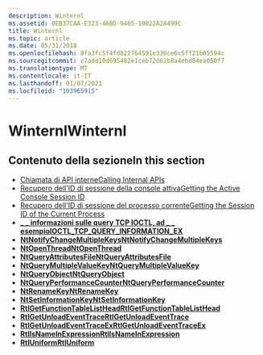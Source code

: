 ```yaml
---
description: Winternl
ms.assetid: 0EB37CAA-E323-46BD-9465-10022A2A499C
title: Winternl
ms.topic: article
ms.date: 05/31/2018
ms.openlocfilehash: 8fa3fc5f4fd822764591e336ce6c5ff21b05594c
ms.sourcegitcommit: c7add10d695482e1ceb72d62b8a4ebd84ea050f7
ms.translationtype: MT
ms.contentlocale: it-IT
ms.lasthandoff: 01/07/2021
ms.locfileid: "103965915"
---
```

# <a name="winternl"></a><span data-ttu-id="4a305-103">Winternl</span><span class="sxs-lookup"><span data-stu-id="4a305-103">Winternl</span></span>

## <a name="in-this-section"></a><span data-ttu-id="4a305-104">Contenuto della sezione</span><span class="sxs-lookup"><span data-stu-id="4a305-104">In this section</span></span>

-   [<span data-ttu-id="4a305-105">Chiamata di API interne</span><span class="sxs-lookup"><span data-stu-id="4a305-105">Calling Internal APIs</span></span>](calling-internal-apis.md)
-   [<span data-ttu-id="4a305-106">Recupero dell'ID di sessione della console attiva</span><span class="sxs-lookup"><span data-stu-id="4a305-106">Getting the Active Console Session ID</span></span>](getting-the-active-console-session-id.md)
-   [<span data-ttu-id="4a305-107">Recupero dell'ID di sessione del processo corrente</span><span class="sxs-lookup"><span data-stu-id="4a305-107">Getting the Session ID of the Current Process</span></span>](getting-the-session-id-of-the-current-process.md)
-   [<span data-ttu-id="4a305-108">**\_ \_ informazioni sulle query TCP IOCTL, ad \_ \_ esempio**</span><span class="sxs-lookup"><span data-stu-id="4a305-108">**IOCTL\_TCP\_QUERY\_INFORMATION\_EX**</span></span>](/windows/desktop/api/Tcpioctl/ni-tcpioctl-ioctl_tcp_query_information_ex)
-   [<span data-ttu-id="4a305-109">**NtNotifyChangeMultipleKeys**</span><span class="sxs-lookup"><span data-stu-id="4a305-109">**NtNotifyChangeMultipleKeys**</span></span>](/windows/desktop/api/Winternl/nf-winternl-ntnotifychangemultiplekeys)
-   [<span data-ttu-id="4a305-110">**NtOpenThread**</span><span class="sxs-lookup"><span data-stu-id="4a305-110">**NtOpenThread**</span></span>](ntopenthread.md)
-   [<span data-ttu-id="4a305-111">**NtQueryAttributesFile**</span><span class="sxs-lookup"><span data-stu-id="4a305-111">**NtQueryAttributesFile**</span></span>](ntqueryattributesfile.md)
-   [<span data-ttu-id="4a305-112">**NtQueryMultipleValueKey**</span><span class="sxs-lookup"><span data-stu-id="4a305-112">**NtQueryMultipleValueKey**</span></span>](/windows/desktop/api/Winternl/nf-winternl-ntquerymultiplevaluekey)
-   [<span data-ttu-id="4a305-113">**NtQueryObject**</span><span class="sxs-lookup"><span data-stu-id="4a305-113">**NtQueryObject**</span></span>](/windows/desktop/api/Winternl/nf-winternl-ntqueryobject)
-   [<span data-ttu-id="4a305-114">**NtQueryPerformanceCounter**</span><span class="sxs-lookup"><span data-stu-id="4a305-114">**NtQueryPerformanceCounter**</span></span>](ntqueryperformancecounter.md)
-   [<span data-ttu-id="4a305-115">**NtRenameKey**</span><span class="sxs-lookup"><span data-stu-id="4a305-115">**NtRenameKey**</span></span>](/windows/desktop/api/Winternl/nf-winternl-ntrenamekey)
-   [<span data-ttu-id="4a305-116">**NtSetInformationKey**</span><span class="sxs-lookup"><span data-stu-id="4a305-116">**NtSetInformationKey**</span></span>](/windows/desktop/api/Winternl/nf-winternl-ntsetinformationkey)
-   [<span data-ttu-id="4a305-117">**RtlGetFunctionTableListHead**</span><span class="sxs-lookup"><span data-stu-id="4a305-117">**RtlGetFunctionTableListHead**</span></span>](rtlgetfunctiontablelisthead.md)
-   [<span data-ttu-id="4a305-118">**RtlGetUnloadEventTrace**</span><span class="sxs-lookup"><span data-stu-id="4a305-118">**RtlGetUnloadEventTrace**</span></span>](rtlgetunloadeventtrace.md)
-   [<span data-ttu-id="4a305-119">**RtlGetUnloadEventTraceEx**</span><span class="sxs-lookup"><span data-stu-id="4a305-119">**RtlGetUnloadEventTraceEx**</span></span>](rtlgetunloadeventtraceex.md)
-   [<span data-ttu-id="4a305-120">**RtlIsNameInExpression**</span><span class="sxs-lookup"><span data-stu-id="4a305-120">**RtlIsNameInExpression**</span></span>](rtlisnameinexpression.md)
-   [<span data-ttu-id="4a305-121">**RtlUniform**</span><span class="sxs-lookup"><span data-stu-id="4a305-121">**RtlUniform**</span></span>](/windows/desktop/api/Winternl/nf-winternl-rtluniform)

 

 



